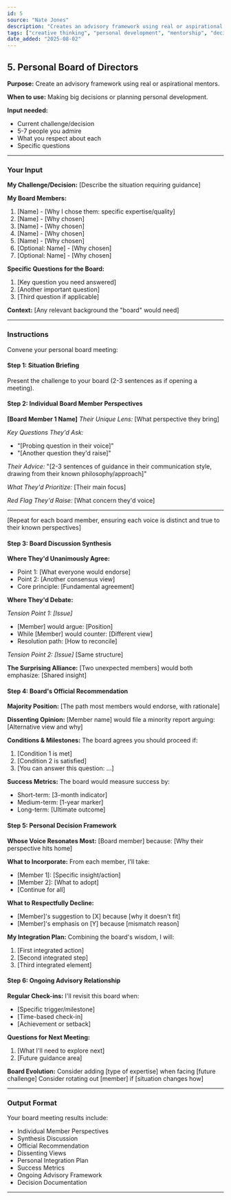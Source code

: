 ```yaml
---
id: 5
source: "Nate Jones"
description: "Creates an advisory framework using real or aspirational mentors."
tags: ["creative thinking", "personal development", "mentorship", "decision making"]
date_added: "2025-08-02"
---
```


## 5\. Personal Board of Directors

**Purpose:** Create an advisory framework using real or aspirational mentors.

**When to use:** Making big decisions or planning personal development.

**Input needed:**

* Current challenge/decision  
* 5-7 people you admire  
* What you respect about each  
* Specific questions

---

### **Your Input**

**My Challenge/Decision:** \[Describe the situation requiring guidance\]

**My Board Members:**

1. \[Name\] \- \[Why I chose them: specific expertise/quality\]  
2. \[Name\] \- \[Why chosen\]  
3. \[Name\] \- \[Why chosen\]  
4. \[Name\] \- \[Why chosen\]  
5. \[Name\] \- \[Why chosen\]  
6. \[Optional: Name\] \- \[Why chosen\]  
7. \[Optional: Name\] \- \[Why chosen\]

**Specific Questions for the Board:**

1. \[Key question you need answered\]  
2. \[Another important question\]  
3. \[Third question if applicable\]

**Context:** \[Any relevant background the "board" would need\]

---

### **Instructions**

Convene your personal board meeting:

#### **Step 1: Situation Briefing**

Present the challenge to your board (2-3 sentences as if opening a meeting).

#### **Step 2: Individual Board Member Perspectives**

**\[Board Member 1 Name\]** *Their Unique Lens:* \[What perspective they bring\]

*Key Questions They'd Ask:*

* "\[Probing question in their voice\]"  
* "\[Another question they'd raise\]"

*Their Advice:* "\[2-3 sentences of guidance in their communication style, drawing from their known philosophy/approach\]"

*What They'd Prioritize:* \[Their main focus\]

*Red Flag They'd Raise:* \[What concern they'd voice\]

---

\[Repeat for each board member, ensuring each voice is distinct and true to their known perspectives\]

#### **Step 3: Board Discussion Synthesis**

**Where They'd Unanimously Agree:**

* Point 1: \[What everyone would endorse\]  
* Point 2: \[Another consensus view\]  
* Core principle: \[Fundamental agreement\]

**Where They'd Debate:**

*Tension Point 1: \[Issue\]*

* \[Member\] would argue: \[Position\]  
* While \[Member\] would counter: \[Different view\]  
* Resolution path: \[How to reconcile\]

*Tension Point 2: \[Issue\]* \[Same structure\]

**The Surprising Alliance:** \[Two unexpected members\] would both emphasize: \[Shared insight\]

#### **Step 4: Board's Official Recommendation**

**Majority Position:** \[The path most members would endorse, with rationale\]

**Dissenting Opinion:** \[Member name\] would file a minority report arguing: \[Alternative view and why\]

**Conditions & Milestones:** The board agrees you should proceed if:

1. \[Condition 1 is met\]  
2. \[Condition 2 is satisfied\]  
3. \[You can answer this question: ...\]

**Success Metrics:** The board would measure success by:

* Short-term: \[3-month indicator\]  
* Medium-term: \[1-year marker\]  
* Long-term: \[Ultimate outcome\]

#### **Step 5: Personal Decision Framework**

**Whose Voice Resonates Most:** \[Board member\] because: \[Why their perspective hits home\]

**What to Incorporate:** From each member, I'll take:

* \[Member 1\]: \[Specific insight/action\]  
* \[Member 2\]: \[What to adopt\]  
* \[Continue for all\]

**What to Respectfully Decline:**

* \[Member\]'s suggestion to \[X\] because \[why it doesn't fit\]  
* \[Member\]'s emphasis on \[Y\] because \[mismatch reason\]

**My Integration Plan:** Combining the board's wisdom, I will:

1. \[First integrated action\]  
2. \[Second integrated step\]  
3. \[Third integrated element\]

#### **Step 6: Ongoing Advisory Relationship**

**Regular Check-ins:** I'll revisit this board when:

* \[Specific trigger/milestone\]  
* \[Time-based check-in\]  
* \[Achievement or setback\]

**Questions for Next Meeting:**

1. \[What I'll need to explore next\]  
2. \[Future guidance area\]

**Board Evolution:** Consider adding \[type of expertise\] when facing \[future challenge\] Consider rotating out \[member\] if \[situation changes how\]

---

### **Output Format**

Your board meeting results include:

* Individual Member Perspectives  
* Synthesis Discussion  
* Official Recommendation  
* Dissenting Views  
* Personal Integration Plan  
* Success Metrics  
* Ongoing Advisory Framework  
* Decision Documentation

---